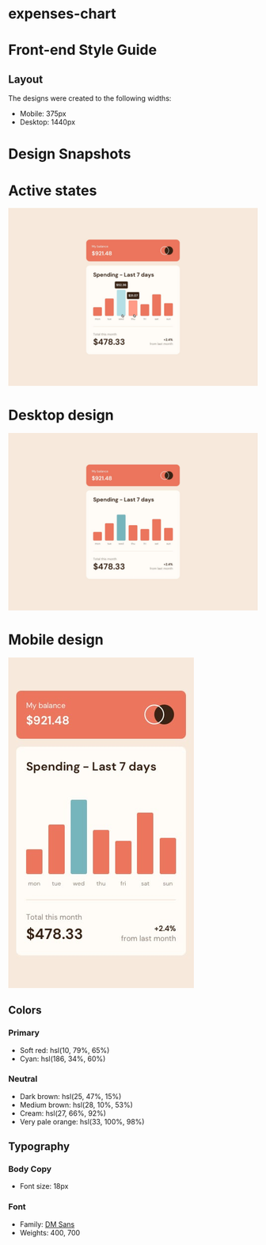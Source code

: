 # expenses-chart

# Front-end Style Guide

## Layout

The designs were created to the following widths:

- Mobile: 375px
- Desktop: 1440px

# Design Snapshots

# Active states
![Active-states](./design/active-states.jpg)

# Desktop design
![Desktop design](./design/desktop-design.jpg)

# Mobile design
![Mobile design](./design/mobile-design.jpg)

## Colors

### Primary

- Soft red: hsl(10, 79%, 65%)
- Cyan: hsl(186, 34%, 60%)

### Neutral

- Dark brown: hsl(25, 47%, 15%)
- Medium brown: hsl(28, 10%, 53%)
- Cream: hsl(27, 66%, 92%)
- Very pale orange: hsl(33, 100%, 98%)

## Typography

### Body Copy

- Font size: 18px

### Font

- Family: [DM Sans](https://fonts.google.com/specimen/DM+Sans)
- Weights: 400, 700
